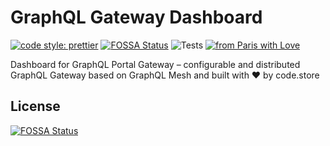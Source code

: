 # GraphQL Gateway Dashboard

[![code style: prettier](https://img.shields.io/badge/code_style-prettier-ff69b4.svg)](https://github.com/prettier/prettier)
[![FOSSA Status](https://app.fossa.com/api/projects/git%2Bgithub.com%2FGraphQL-Portal%2Fgraphql-portal-dashboard.svg?type=shield)](https://app.fossa.com/projects/git%2Bgithub.com%2FGraphQL-Portal%2Fgraphql-portal-dashboard?ref=badge_shield)
![Tests](https://github.com/graphql-portal/graphql-portal-dashboard/workflows/Test/badge.svg)
[![from Paris with Love](https://img.shields.io/badge/from%20Paris%20with-%F0%9F%A4%8D-red)](https://shields.io/)

Dashboard for GraphQL Portal Gateway – configurable and distributed GraphQL Gateway based on GraphQL Mesh and built with ❤️ by code.store

## License

[![FOSSA Status](https://app.fossa.com/api/projects/git%2Bgithub.com%2FGraphQL-Portal%2Fgraphql-portal-dashboard.svg?type=large)](https://app.fossa.com/projects/git%2Bgithub.com%2FGraphQL-Portal%2Fgraphql-portal-dashboard?ref=badge_large)
